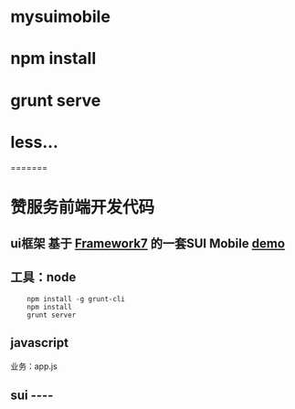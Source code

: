 # mysuimobile
# npm install
# grunt serve
# less...

=======
# 赞服务前端开发代码
## ui框架 基于 [Framework7](http://framework7.taobao.org/) 的一套SUI Mobile   [demo](http://m.sui.taobao.org/demos/)
## 工具：node 

        npm install -g grunt-cli
        npm install
        grunt server
        
## javascript
 业务：app.js

## sui ----